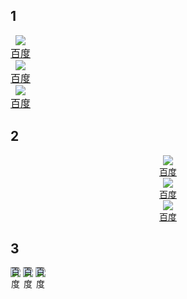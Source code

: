 ## 1

<div style="font-size: 0;"> <!-- 父级消除空白间隙 -->
  <a href="https://www.baidu.com/" style="display: inline-block; vertical-align: top; text-align: center; font-size: 16px;">
    <img src="https://raw.githubusercontent.com/jarocheng0123/beginner_guide/refs/heads/main/png/GFW/baidu.png">
    <span style="display: block;">百度</span>
  </a>
  <!-- 其他两个a标签同理 -->
</div>
<div style="font-size: 0;"> <!-- 父级消除空白间隙 -->
  <a href="https://www.baidu.com/" style="display: inline-block; vertical-align: top; text-align: center; font-size: 16px;">
    <img src="https://raw.githubusercontent.com/jarocheng0123/beginner_guide/refs/heads/main/png/GFW/baidu.png">
    <span style="display: block;">百度</span>
  </a>
  <!-- 其他两个a标签同理 -->
</div>
<div style="font-size: 0;"> <!-- 父级消除空白间隙 -->
  <a href="https://www.baidu.com/" style="display: inline-block; vertical-align: top; text-align: center; font-size: 16px;">
    <img src="https://raw.githubusercontent.com/jarocheng0123/beginner_guide/refs/heads/main/png/GFW/baidu.png">
    <span style="display: block;">百度</span>
  </a>
  <!-- 其他两个a标签同理 -->
</div>


## 2

<div style="display: flex; gap: 20px; justify-content: center;">
  <a href="https://www.baidu.com/" style="text-align: center;">
    <img src="https://raw.githubusercontent.com/jarocheng0123/beginner_guide/refs/heads/main/png/GFW/baidu.png">
    <span style="display: block;">百度</span>
  </a>
  <!-- 其他两个a标签结构保持一致 -->
</div>
<div style="display: flex; gap: 20px; justify-content: center;">
  <a href="https://www.baidu.com/" style="text-align: center;">
    <img src="https://raw.githubusercontent.com/jarocheng0123/beginner_guide/refs/heads/main/png/GFW/baidu.png">
    <span style="display: block;">百度</span>
  </a>
  <!-- 其他两个a标签结构保持一致 -->
</div>
<div style="display: flex; gap: 20px; justify-content: center;">
  <a href="https://www.baidu.com/" style="text-align: center;">
    <img src="https://raw.githubusercontent.com/jarocheng0123/beginner_guide/refs/heads/main/png/GFW/baidu.png">
    <span style="display: block;">百度</span>
  </a>
  <!-- 其他两个a标签结构保持一致 -->
</div>

## 3

<a href="https://www.baidu.com/" style="display: inline-block; position: relative;">
  <img src="https://raw.githubusercontent.com/jarocheng0123/beginner_guide/refs/heads/main/png/GFW/baidu.png">
  <span style="position: absolute; left: 50%; transform: translateX(-50%); bottom: -20px;">
    百度
  </span>
</a>
<a href="https://www.baidu.com/" style="display: inline-block; position: relative;">
  <img src="https://raw.githubusercontent.com/jarocheng0123/beginner_guide/refs/heads/main/png/GFW/baidu.png">
  <span style="position: absolute; left: 50%; transform: translateX(-50%); bottom: -20px;">
    百度
  </span>
</a>
<a href="https://www.baidu.com/" style="display: inline-block; position: relative;">
  <img src="https://raw.githubusercontent.com/jarocheng0123/beginner_guide/refs/heads/main/png/GFW/baidu.png">
  <span style="position: absolute; left: 50%; transform: translateX(-50%); bottom: -20px;">
    百度
  </span>
</a>